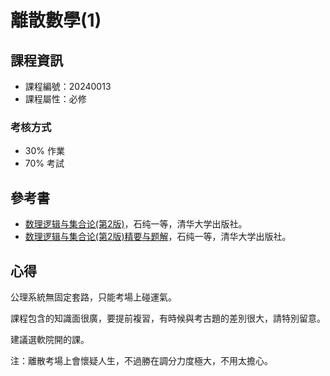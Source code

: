 # 離散數學(1)

## 課程資訊

* 課程編號：20240013
* 課程屬性：必修

### 考核方式

* 30% 作業
* 70% 考試

## 參考書

* [数理逻辑与集合论(第2版)](http://reserves.lib.tsinghua.edu.cn/Search/BookDetail?bookId=5374590a-f628-4dee-9fd7-58c232f3240d)，石纯一等，清华大学出版社。
* [数理逻辑与集合论(第2版)精要与题解]()，石纯一等，清华大学出版社。

## 心得

公理系統無固定套路，只能考場上碰運氣。

課程包含的知識面很廣，要提前複習，有時候與考古題的差別很大，請特別留意。

建議選軟院開的課。

注：離散考場上會懷疑人生，不過勝在調分力度極大，不用太擔心。
